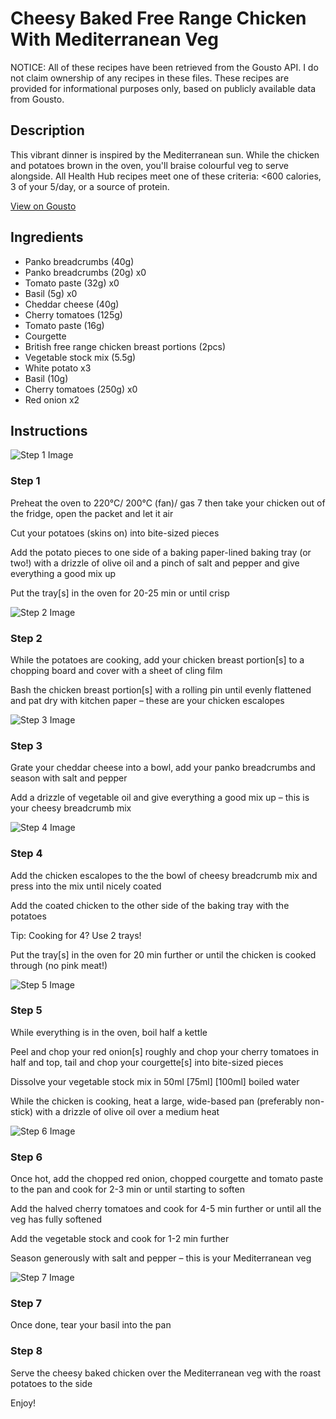 # Cheesy Baked Free Range Chicken With Mediterranean Veg

NOTICE: All of these recipes have been retrieved from the Gousto API. I do not claim ownership of any recipes in these files. These recipes are provided for informational purposes only, based on publicly available data from Gousto.

## Description

This vibrant dinner is inspired by the Mediterranean sun. While the chicken and potatoes brown in the oven, you'll braise colourful veg to serve alongside. All Health Hub recipes meet one of these criteria: <600 calories, 3 of your 5/day, or a source of protein.

[View on Gousto](https://www.gousto.co.uk/recipes/cookbook/cheesy-baked-free-range-chicken-with-mediterranean-veg)

## Ingredients

- Panko breadcrumbs (40g)
- Panko breadcrumbs (20g) x0
- Tomato paste (32g) x0
- Basil (5g) x0
- Cheddar cheese (40g)
- Cherry tomatoes (125g)
- Tomato paste (16g)
- Courgette
- British free range chicken breast portions (2pcs)
- Vegetable stock mix (5.5g)
- White potato x3
- Basil (10g)
- Cherry tomatoes (250g) x0
- Red onion x2

## Instructions

![Step 1 Image](https://production-media.gousto.co.uk/cms/recipe-step-image/Step-1-copy-1729160389184-x200.jpg)

### Step 1

Preheat the oven to 220°C/ 200°C (fan)/ gas 7 then take your chicken out of the fridge, open the packet and let it air

Cut your potatoes (skins on) into bite-sized pieces

Add the potato pieces to one side of a baking paper-lined baking tray (or two!) with a drizzle of olive oil and a pinch of salt and pepper and give everything a good mix up

Put the tray[s] in the oven for 20-25 min or until crisp

![Step 2 Image](https://production-media.gousto.co.uk/cms/recipe-step-image/Step-2-copy-1729160392269-x200.jpg)

### Step 2

While the potatoes are cooking, add your chicken breast portion[s] to a chopping board and cover with a sheet of cling film

Bash the chicken breast portion[s] with a rolling pin until evenly flattened and pat dry with kitchen paper – these are your chicken escalopes

![Step 3 Image](https://production-media.gousto.co.uk/cms/recipe-step-image/Step-3-copy-1729157358504-x200.jpg)

### Step 3

Grate your cheddar cheese into a bowl, add your panko breadcrumbs and season with salt and pepper

Add a drizzle of vegetable oil and give everything a good mix up – this is your cheesy breadcrumb mix

![Step 4 Image](https://production-media.gousto.co.uk/cms/recipe-step-image/Step-4-copy-1729160399668-x200.jpg)

### Step 4

Add the chicken escalopes to the the bowl of cheesy breadcrumb mix and press into the mix until nicely coated

Add the coated chicken to the other side of the baking tray with the potatoes

Tip: Cooking for 4? Use 2 trays!

Put the tray[s] in the oven for 20 min further or until the chicken is cooked through (no pink meat!)

![Step 5 Image](https://production-media.gousto.co.uk/cms/recipe-step-image/Step-5-copy-1729160404931-x200.jpg)

### Step 5

While everything is in the oven, boil half a kettle

Peel and chop your red onion[s] roughly and chop your cherry tomatoes in half and top, tail and chop your courgette[s]<span class="text-danger"> </span>into bite-sized pieces

Dissolve your vegetable stock mix in 50ml<span class="text-danger"> </span><span class="text-purple">[75ml]</span><span class="text-danger"> [100ml]</span> boiled water

While the chicken is cooking, heat a large, wide-based pan (preferably non-stick) with a drizzle of olive oil over a medium heat

![Step 6 Image](https://production-media.gousto.co.uk/cms/recipe-step-image/Step-6-copy-1729160409277-x200.jpg)

### Step 6

Once hot, add the chopped red onion, chopped courgette and tomato paste to the pan and cook for 2-3 min or until starting to soften

Add the halved cherry tomatoes and cook for 4-5 min further or until all the veg has fully softened

Add the vegetable stock and cook for 1-2 min further

Season generously with salt and pepper – this is your Mediterranean veg

![Step 7 Image](https://production-media.gousto.co.uk/cms/recipe-step-image/Step-7-copy-1729160412443-x200.jpg)

### Step 7

Once done, tear your basil into the pan

### Step 8

Serve the cheesy baked chicken over the Mediterranean veg with the roast potatoes to the side

Enjoy!

